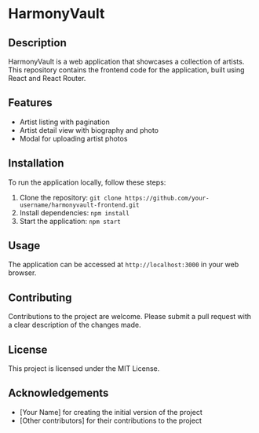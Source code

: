 # HarmonyVault

## Description

HarmonyVault is a web application that showcases a collection of artists. This repository contains the frontend code for the application, built using React and React Router.

## Features

* Artist listing with pagination
* Artist detail view with biography and photo
* Modal for uploading artist photos

## Installation

To run the application locally, follow these steps:

1. Clone the repository: `git clone https://github.com/your-username/harmonyvault-frontend.git`
2. Install dependencies: `npm install`
3. Start the application: `npm start`

## Usage

The application can be accessed at `http://localhost:3000` in your web browser.

## Contributing

Contributions to the project are welcome. Please submit a pull request with a clear description of the changes made.

## License

This project is licensed under the MIT License.

## Acknowledgements

* [Your Name] for creating the initial version of the project
* [Other contributors] for their contributions to the project

